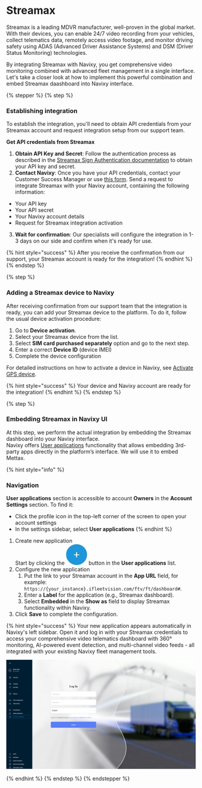 # Streamax

Streamax is a leading MDVR manufacturer, well-proven in the global market. With their devices, you can enable 24/7 video recording from your vehicles, collect telematics data, remotely access video footage, and monitor driving safety using ADAS (Advanced Driver Assistance Systems) and DSM (Driver Status Monitoring) technologies.

By integrating Streamax with Navixy, you get comprehensive video monitoring combined with advanced fleet management in a single interface. Let's take a closer look at how to implement this powerful combination and embed Streamax daashboard into Navixy interface.

{% stepper %}
{% step %}
### **Establishing integration**

To establish the integration, you'll need to obtain API credentials from your Streamax account and request integration setup from our support team.

**Get API credentials from Streamax**

1. **Obtain API Key and Secret**: Follow the authentication process as described in the [Streamax Sign Authentication documentation](https://ftcloud.streamax.com:20002/DOC/Sign%20Authentication) to obtain your API key and secret.
2. **Contact Navixy**: Once you have your API credentials, contact your Customer Success Manager or use [this form](https://www.navixy.com/contact/). Send a request to integrate Streamax with your Navixy account, containing the following information:

* Your API key
* Your API secret
* Your Navixy account details
* Request for Streamax integration activation

3. **Wait for confirmation**: Our specialists will configure the integration in 1-3 days on our side and confirm when it's ready for use.

{% hint style="success" %}
After you receive the confirmation from our support, your Streamax account is ready for the integration!
{% endhint %}
{% endstep %}

{% step %}
### **Adding a Streamax device to Navixy**

After receiving confirmation from our support team that the integration is ready, you can add your Streamax device to the platform. To do it, follow the usual device activation procedure:

1. Go to **Device activation**.
2. Select your Streamax device from the list.
3. Select **SIM card purchased separately** option and go to the next step.
4. Enter a correct **Device ID** (device IMEI)
5. Complete the device configuration

For detailed instructions on how to activate a device in Navixy, see [Activate GPS device](../quick-start/activate-gps-device.md).

{% hint style="success" %}
Your device and Navixy account are ready for the integration!
{% endhint %}
{% endstep %}

{% step %}
### **Embedding Streamax in Navixy UI**

At this step, we perform the actual integration by embedding the Streamax dashboard into your Navixy interface.\
Navixy offers [User applications](../account/user-applications/) functionality that allows embedding 3rd-party apps directly in the platform’s interface. We will use it to embed Mettax.

{% hint style="info" %}
### **Navigation**

**User applications** section is accessible to account **Owners** in the **Account Settings** section. To find it:

* Click the profile icon in the top-left corner of the screen to open your account settings
* In the settings sidebar, select **User applications**
{% endhint %}

1. Create new application\
   Start by clicking the <img src="../../user-guide/solution-connectors/attachments/5c189486-fbcd-47f6-ae65-953cb70ff9b2" alt="chrome_py0qhiu5p8.webp" data-size="line"> button in the **User applications** list.
2. Configure the new application
   1. Put the link to your Streamax account in the **App URL** field, for example: `https://{your_instance}.ifleetvision.com/ftv/ft/dashboard#`.
   2. Enter a **Label** for the application (e.g., Streamax dashboard).
   3. Select **Embedded** in the **Show as** field to display Streamax functionality within Navixy.
3. Click **Save** to complete the configuration.

{% hint style="success" %}
Your new application appears automatically in Navixy's left sidebar. Open it and log in with your Streamax credentials to access your comprehensive video telematics dashboard with 360° monitoring, AI-powered event detection, and multi-channel video feeds - all integrated with your existing Navixy fleet management tools.

<p align="center"><img src="../../user-guide/solution-connectors/attachments/image-20250714-161156.png" alt="image-20250714-161156.png" data-size="original"></p>
{% endhint %}
{% endstep %}
{% endstepper %}

